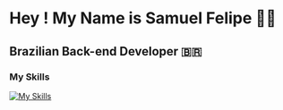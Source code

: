 # Hey ! My Name is Samuel Felipe 👋🏽

## Brazilian Back-end Developer 🇧🇷

### My Skills
 [![My Skills](https://skillicons.dev/icons?i=php,laravel,html,css,js,react,vue,git,github,py,java,mysql,sqlite,linux,bash&theme=dark)](https://skillicons.dev)
